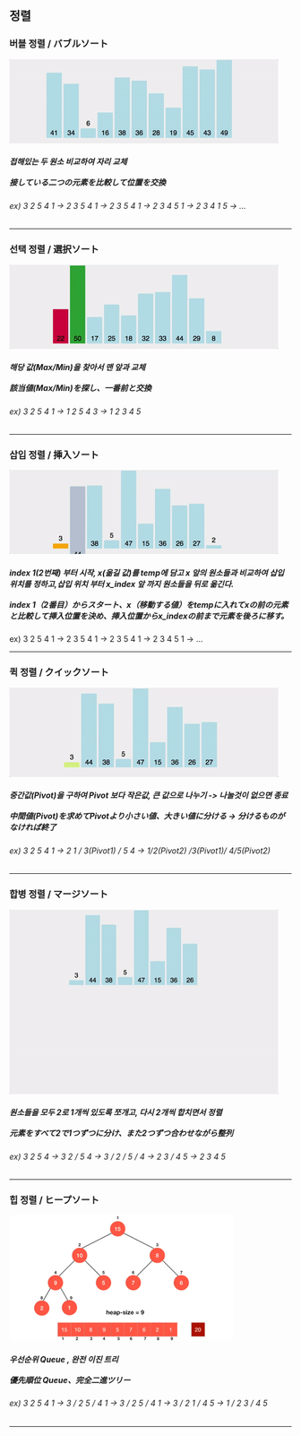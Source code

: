 <h2> 정렬 </h2>

<h3>버블 정렬 / バブルソート</h3>
<img src="https://github.com/kimTH65/cs/blob/main/sort/bubble.gif">
<h5>접해있는 두 원소 비교하여 자리 교체 
<br><br>接している二つの元素を比較して位置を交換</h5>
<h6>ex) 3 2 5 4 1 -> 2 3 5 4 1 -> 2 3 5 4 1 -> 2 3 4 5 1 -> 2 3 4 1 5 -> ...<br></h6>
            
<hr>

<h3>선택 정렬 / 選択ソート</h3>
<img src="https://github.com/kimTH65/cs/blob/main/sort/selection.gif">
<h5>해당 값(Max/Min)을 찾아서 맨 앞과 교체
<br><br>該当値(Max/Min)を探し、一番前と交換</h5>
<h6>ex) 3 2 5 4 1 -> 1 2 5 4 3 -> 1 2 3 4 5 <br></h6>
            
<hr>

<h3>삽입 정렬 / 挿入ソート</h3>
<img src="https://github.com/kimTH65/cs/blob/main/sort/insertion.gif">
<h5>index 1(2번째) 부터 시작, x(옮길 값)를 temp에 담고 x 앞의 원소들과 비교하여 삽입 위치를 정하고,삽입 위치 부터 x_index 앞 까지 원소들을 뒤로 옮긴다. 
<br><br>index 1（2番目）からスタート、x（移動する値）をtempに入れてxの前の元素と比較して挿入位置を決め、挿入位置からx_indexの前まで元素を後ろに移す。</h5>
</h6>ex) 3 2 5 4 1 -> 2 3 5 4 1 -> 2 3 5 4 1 -> 2 3 4 5 1 -> ... <br></h6>
            
<hr>    

<h3>퀵 정렬 / クイックソート </h3>
<img src="https://github.com/kimTH65/cs/blob/main/sort/quick.gif">
<h5>중간값(Pivot)을 구하여 Pivot 보다 작은값, 큰 값으로 나누기 -> 나눌것이 없으면 종료
<br><br>中間値(Pivot)を求めてPivotより小さい値、大きい値に分ける -> 分けるものがなければ終了</h5>
<h6>ex) 3 2 5 4 1 -> 2 1 / 3(Pivot1) / 5 4 ->  1/2(Pivot2) /3(Pivot1)/ 4/5(Pivot2)<br></h6>
                         
<hr>

<h3>합병 정렬 / マージソート </h3>
<img src="https://github.com/kimTH65/cs/blob/main/sort/merge.gif">
<h5>원소들을 모두 2로 1개씩 있도록 쪼개고, 다시 2개씩 합치면서 정렬 
<br><br>元素をすべて2で1つずつに分け、また2つずつ合わせながら整列</h5>
<h6>ex) 3 2 5 4 -> 3 2 / 5 4 -> 3 / 2 / 5 / 4 -> 2 3 / 4 5 -> 2 3 4 5 <br></h6>
<hr>

<h3>힙 정렬 / ヒープソート </h3>
<img src="https://github.com/kimTH65/cs/blob/main/sort/heapy.gif">
<h5>우선순위 Queue , 완전 이진 트리 
<br><br>優先順位 Queue、完全二進ツリー</h5>
<h6>ex) 3 2 5 4 1 -> 3 / 2 5 / 4 1 -> 3 / 2 5 / 4 1 -> 3 / 2 1 / 4 5 -> 1 / 2 3 / 4 5 <br></h6>
<hr>
